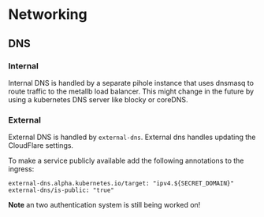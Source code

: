 # Networking

## DNS

### Internal

Internal DNS is handled by a separate pihole instance that uses dnsmasq to route traffic to the metallb load balancer. This might change in the future by using a kubernetes DNS server like blocky or coreDNS.

### External

External DNS is handled by `external-dns`. External dns handles updating the CloudFlare settings.

To make a service publicly available add the following annotations to the ingress:

```
external-dns.alpha.kubernetes.io/target: "ipv4.${SECRET_DOMAIN}"
external-dns/is-public: "true"
```

**Note** an two authentication system is still being worked on!
